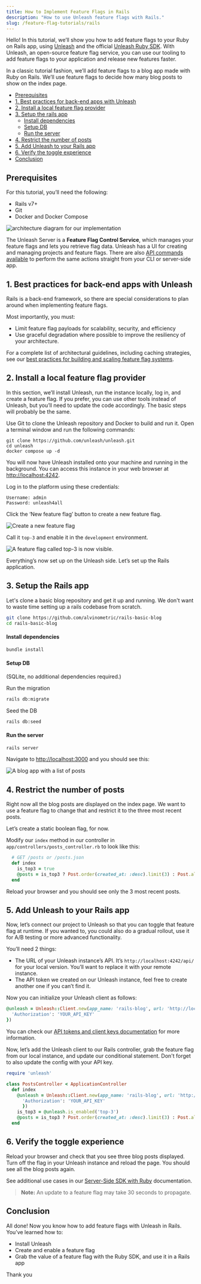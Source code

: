 ```yaml
---
title: How to Implement Feature Flags in Rails
description: "How to use Unleash feature flags with Rails."
slug: /feature-flag-tutorials/rails
---
```


Hello! In this tutorial, we’ll show you how to add feature flags to your Ruby on Rails app, using [Unleash](https://www.getunleash.io/) and the official [Unleash Ruby SDK](https://docs.getunleash.io/reference/sdks/ruby). With Unleash, an open-source feature flag service, you can use our tooling to add feature flags to your application and release new features faster.

In a classic tutorial fashion, we’ll add feature flags to a blog app made with Ruby on Rails. We’ll use feature flags to decide how many blog posts to show on the index page.

-   [Prerequisites](#prerequisites)
-   [1. Best practices for back-end apps with Unleash](#1-best-practices-for-back-end-apps-with-unleash)
-   [2. Install a local feature flag provider](#2-install-a-local-feature-flag-provider)
-   [3. Setup the rails app](#3-setup-the-rails-app)
    -   [Install dependencies](#install-dependencies)
    -   [Setup DB](#setup-db)
    -   [Run the server](#run-the-server)
-   [4. Restrict the number of posts](#4-restrict-the-number-of-posts)
-   [5. Add Unleash to your Rails app](#5-add-unleash-to-your-rails-app)
-   [6. Verify the toggle experience](#6-verify-the-toggle-experience)
-   [Conclusion](#conclusion)

## Prerequisites

For this tutorial, you’ll need the following:

-   Rails v7+
-   Git
-   Docker and Docker Compose

![architecture diagram for our implementation](./diagram.png)

The Unleash Server is a **Feature Flag Control Service**, which manages your feature flags and lets you retrieve flag data. Unleash has a UI for creating and managing projects and feature flags. There are also [API commands available](https://docs.getunleash.io/reference/api/unleash) to perform the same actions straight from your CLI or server-side app.

## 1. Best practices for back-end apps with Unleash

Rails is a back-end framework, so there are special considerations to plan around when implementing feature flags.

Most importantly, you must:

-   Limit feature flag payloads for scalability, security, and efficiency
-   Use graceful degradation where possible to improve the resiliency of your architecture.

For a complete list of architectural guidelines, including caching strategies, see our [best practices for building and scaling feature flag systems](https://docs.getunleash.io/topics/feature-flags/feature-flag-best-practices).

## 2. Install a local feature flag provider

In this section, we’ll install Unleash, run the instance locally, log in, and create a feature flag. If you prefer, you can use other tools instead of Unleash, but you’ll need to update the code accordingly. The basic steps will probably be the same.

Use Git to clone the Unleash repository and Docker to build and run it. Open a terminal window and run the following commands:

```
git clone https://github.com/unleash/unleash.git
cd unleash
docker compose up -d

```

You will now have Unleash installed onto your machine and running in the background. You can access this instance in your web browser at [http://localhost:4242](http://localhost:4242).

Log in to the platform using these credentials:

```
Username: admin
Password: unleash4all
```

Click the ‘New feature flag’ button to create a new feature flag.

![Create a new feature flag](../ruby/new-ff.png)

Call it `top-3` and enable it in the `development` environment.

![A feature flag called `top-3` is now visible.](./enable-ff.png)

Everything’s now set up on the Unleash side. Let’s set up the Rails application.

## 3. Setup the Rails app

Let's clone a basic blog repository and get it up and running. We don't want to waste time setting up a rails codebase from scratch.

```sh
git clone https://github.com/alvinometric/rails-basic-blog
cd rails-basic-blog
```

#### Install dependencies

```sh
bundle install
```

#### Setup DB

(SQLite, no additional dependencies required.)

Run the migration

```sh
rails db:migrate
```

Seed the DB

```sh
rails db:seed
```

#### Run the server

```sh
rails server
```

Navigate to [http://localhost:3000](http://localhost:3000) and you should see this:

![A blog app with a list of posts](./blog-app.png)

## 4. Restrict the number of posts

Right now all the blog posts are displayed on the index page. We want to use a feature flag to change that and restrict it to the three most recent posts.

Let’s create a static boolean flag, for now.

Modify our `index` method in our controller in `app/controllers/posts_controller.rb` to look like this:

```ruby
  # GET /posts or /posts.json
  def index
    is_top3 = true
    @posts = is_top3 ? Post.order(created_at: :desc).limit(3) : Post.all
  end

```

Reload your browser and you should see only the 3 most recent posts.

## 5. Add Unleash to your Rails app

Now, let’s connect our project to Unleash so that you can toggle that feature flag at runtime. If you wanted to, you could also do a gradual rollout, use it for A/B testing or more advanced functionality.

You’ll need 2 things:

-   The URL of your Unleash instance’s API. It’s `http://localhost:4242/api/` for your local version. You’ll want to replace it with your remote instance.
-   The API token we created on our Unleash instance, feel free to create another one if you can’t find it.

Now you can initialize your Unleash client as follows:

```ruby
@unleash = Unleash::Client.new(app_name: 'rails-blog', url: 'http://localhost:4242/api/', custom_http_headers: {
  'Authorization': 'YOUR_API_KEY'
})
```

You can check our [API tokens and client keys documentation](https://docs.getunleash.io/reference/api-tokens-and-client-keys) for more information.

Now, let’s add the Unleash client to our Rails controller, grab the feature flag from our local instance, and update our conditional statement. Don't forget to also update the config with your API key.

```ruby
require 'unleash'

class PostsController < ApplicationController
  def index
    @unleash = Unleash::Client.new(app_name: 'rails-blog', url: 'http://localhost:4242/api/', custom_http_headers: {
      'Authorization': 'YOUR_API_KEY'
      })
    is_top3 = @unleash.is_enabled('top-3')
    @posts = is_top3 ? Post.order(created_at: :desc).limit(3) : Post.all
  end

```

## 6. Verify the toggle experience

Reload your browser and check that you see three blog posts displayed. Turn off the flag in your Unleash instance and reload the page. You should see all the blog posts again.

See additional use cases in our [Server-Side SDK with Ruby](https://docs.getunleash.io/reference/sdks/ruby) documentation.

> **Note:** An update to a feature flag may take 30 seconds to propagate.

## Conclusion

All done! Now you know how to add feature flags with Unleash in Rails. You’ve learned how to:

-   Install Unleash
-   Create and enable a feature flag
-   Grab the value of a feature flag with the Ruby SDK, and use it in a Rails app

Thank you
